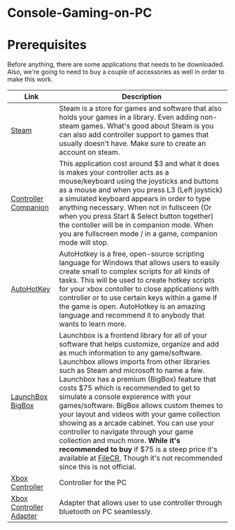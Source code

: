# Console-Gaming-on-PC

# Prerequisites
Before anything, there are some applications that needs to be downloaded. Also, we're going to need to buy a couple of accessories as well in order to make this work.

| Link | Description |
| ----------- | ----------- |
| [Steam](https://store.steampowered.com) | Steam is a store for games and software that also holds your games in a library. Even adding non-steam games. What's good about Steam is you can also add controller support to games that usually doesn't have. Make sure to create an account on steam. |
| [Controller Companion](https://store.steampowered.com/app/367670/Controller_Companion/) | This application cost around $3 and what it does is makes your controller acts as a mouse/keyboard using the joysticks and buttons as a mouse and when you press L3 (Left joystick) a simulated keyboard appears in order to type anything necessary. When not in fullsceen (Or when you press Start & Select button together) the contoller will be in companion mode. When you are fullscreen mode / in a game, companion mode will stop.   |
| [AutoHotKey](https://www.autohotkey.com) | AutoHotkey is a free, open-source scripting language for Windows that allows users to easily create small to complex scripts for all kinds of tasks. This will be used to create hotkey scripts for your xbox contoller to close applications with controller or to use certain keys within a game if the game is open. AutoHotkey is an amazing language and recommend it to anybody that wants to learn more. |
| [LaunchBox](https://www.launchbox-app.com/download) [BigBox](https://www.launchbox-app.com/premium) | Launchbox is a frontend library for all of your software that helps customize, organize and add as much information to any game/software. Launchbox allows imports from other libraries such as Steam and microsoft to name a few. Launchbox has a premium (BigBox) feature that costs $75 which is recommended to get to simulate a console expierence with your games/software. BigBox allows custom themes to your layout and videos with your game collection showing as a arcade cabinet. You can use your controller to navigate through your game collection and much more. **While it's recommended to buy** if $75 is a steep price it's available at [FileCR](https://filecr.com/windows/launchbox-with-big-box/?id=624243902400), Though it's not recommended since this is not official.|
| [Xbox Controller](https://www.amazon.com/Xbox-Core-Wireless-Controller-Robot-one/dp/B08DF26MXW/) | Controller for the PC |
| [Xbox Controller Adapter](https://www.amazon.com/Xbox-Core-Wireless-Controller-Robot-one/dp/B08DF26MXW/) | Adapter that allows user to use controller through bluetooth on PC seamlessly. |